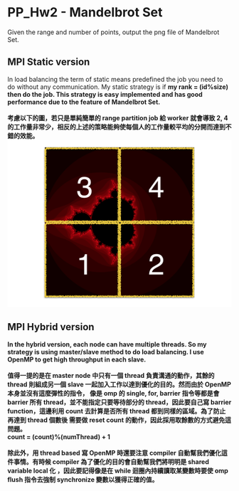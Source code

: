 # PP_Hw2 - Mandelbrot Set
Given the range and number of points, output the png file of Mandelbrot Set.

## MPI Static version
In load balancing the term of static means predefined the job you need to do without any communication. My static strategy is if <b> my rank = (id%size) <b/> then do the job. This strategy is easy implemented and has good performance due to the feature of Mandelbrot Set. <br/> <br/>
考慮以下的圖，若只是單純簡單的 range partition job 給 worker 就會導致 2, 4 的工作量非常少，相反的上述的策略能夠使每個人的工作量較平均的分開而達到不錯的效能。
![Flow chart](img/figure.png) <br/>

## MPI Hybrid version
In the hybrid version, each node can have multiple threads. So my strategy is using master/slave method to do load balancing. I use OpenMP to get high throughput in each slave. <br/> <br/>
值得一提的是在 master node 中只有一個 thread 負責溝通的動作，其餘的 thread 則組成另一個 slave 一起加入工作以達到優化的目的。然而由於 OpenMP 本身並沒有這麼彈性的指令， 像是 omp 的 single, for, barrier 指令等都是會 barrier 所有 thread，並不能指定只要等待部分的 thread，因此要自己寫 barrier function，這邊利用 count 去計算是否所有 thread 都到同樣的區域。為了防止再達到 thread 個數後 需要做 reset count 的動作，因此採用取餘數的方式避免這問題。<br/>
<b> count = (count)%(numThread) + 1 </b> <br/> <br/>
除此外，用 thread based 寫 OpenMP 時還要注意 compiler 自動幫我們優化這件事情。有時候 compiler 為了優化的目的會自動幫我們將明明是 shared variable local 化 ，因此要記得像是在 while 迴圈內持續讀取某變數時要使  omp flush 指令去強制 synchronize 變數以獲得正確的值。
